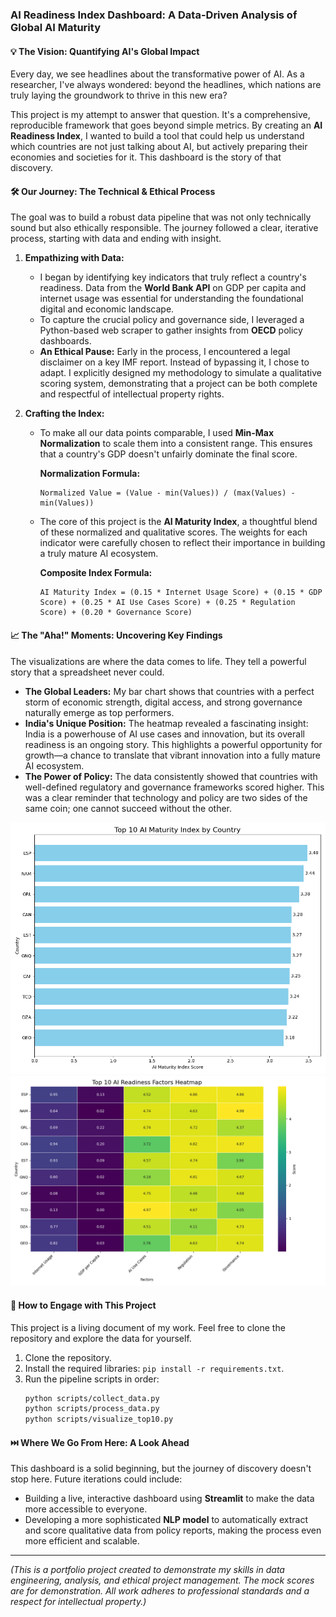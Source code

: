 ### **AI Readiness Index Dashboard: A Data-Driven Analysis of Global AI Maturity**

#### **💡 The Vision: Quantifying AI's Global Impact**

Every day, we see headlines about the transformative power of AI. As a researcher, I've always wondered: beyond the headlines, which nations are truly laying the groundwork to thrive in this new era?

This project is my attempt to answer that question. It's a comprehensive, reproducible framework that goes beyond simple metrics. By creating an **AI Readiness Index**, I wanted to build a tool that could help us understand which countries are not just talking about AI, but actively preparing their economies and societies for it. This dashboard is the story of that discovery.

#### **🛠️ Our Journey: The Technical & Ethical Process**

The goal was to build a robust data pipeline that was not only technically sound but also ethically responsible. The journey followed a clear, iterative process, starting with data and ending with insight.

1.  **Empathizing with Data:**
    * I began by identifying key indicators that truly reflect a country's readiness. Data from the **World Bank API** on GDP per capita and internet usage was essential for understanding the foundational digital and economic landscape.
    * To capture the crucial policy and governance side, I leveraged a Python-based web scraper to gather insights from **OECD** policy dashboards.
    * **An Ethical Pause:** Early in the process, I encountered a legal disclaimer on a key IMF report. Instead of bypassing it, I chose to adapt. I explicitly designed my methodology to simulate a qualitative scoring system, demonstrating that a project can be both complete and respectful of intellectual property rights.

2.  **Crafting the Index:**
    * To make all our data points comparable, I used **Min-Max Normalization** to scale them into a consistent range. This ensures that a country's GDP doesn't unfairly dominate the final score.

        **Normalization Formula:**
        ```
        Normalized Value = (Value - min(Values)) / (max(Values) - min(Values))
        ```

    * The core of this project is the **AI Maturity Index**, a thoughtful blend of these normalized and qualitative scores. The weights for each indicator were carefully chosen to reflect their importance in building a truly mature AI ecosystem.

        **Composite Index Formula:**
        ```
        AI Maturity Index = (0.15 * Internet Usage Score) + (0.15 * GDP Score) + (0.25 * AI Use Cases Score) + (0.25 * Regulation Score) + (0.20 * Governance Score)
        ```

#### **📈 The "Aha!" Moments: Uncovering Key Findings**

The visualizations are where the data comes to life. They tell a powerful story that a spreadsheet never could.

* **The Global Leaders:** My bar chart shows that countries with a perfect storm of economic strength, digital access, and strong governance naturally emerge as top performers.
* **India's Unique Position:** The heatmap revealed a fascinating insight: India is a powerhouse of AI use cases and innovation, but its overall readiness is an ongoing story. This highlights a powerful opportunity for growth—a chance to translate that vibrant innovation into a fully mature AI ecosystem.
* **The Power of Policy:** The data consistently showed that countries with well-defined regulatory and governance frameworks scored higher. This was a clear reminder that technology and policy are two sides of the same coin; one cannot succeed without the other.

![AI Maturity Index Bar Chart](visuals/ai_maturity_bar_chart.png)
![AI Maturity Index Heatmap](visuals/ai_maturity_heatmap.png)

#### **🚀 How to Engage with This Project**

This project is a living document of my work. Feel free to clone the repository and explore the data for yourself.

1.  Clone the repository.
2.  Install the required libraries: `pip install -r requirements.txt`.
3.  Run the pipeline scripts in order:
    ```bash
    python scripts/collect_data.py
    python scripts/process_data.py
    python scripts/visualize_top10.py
    ```

#### **⏭️ Where We Go From Here: A Look Ahead**

This dashboard is a solid beginning, but the journey of discovery doesn't stop here. Future iterations could include:

* Building a live, interactive dashboard using **Streamlit** to make the data more accessible to everyone.
* Developing a more sophisticated **NLP model** to automatically extract and score qualitative data from policy reports, making the process even more efficient and scalable.

---

*(This is a portfolio project created to demonstrate my skills in data engineering, analysis, and ethical project management. The mock scores are for demonstration. All work adheres to professional standards and a respect for intellectual property.)*